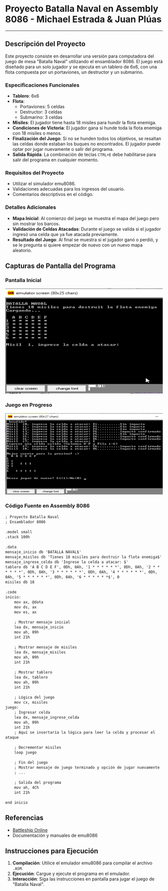 # Proyecto Batalla Naval en Assembly 8086 - Michael Estrada & Juan Plúas

---

## Descripción del Proyecto
Este proyecto consiste en desarrollar una versión para computadora del juego de mesa "Batalla Naval" utilizando el ensamblador 8086. El juego está diseñado para un solo jugador y se ejecuta en un tablero de 6x6, con una flota compuesta por un portaviones, un destructor y un submarino.

### Especificaciones Funcionales
- **Tablero**: 6x6
- **Flota**: 
  - Portaviones: 5 celdas
  - Destructor: 3 celdas
  - Submarino: 3 celdas
- **Misiles**: El jugador tiene hasta 18 misiles para hundir la flota enemiga.
- **Condiciones de Victoria**: El jugador gana si hunde toda la flota enemiga con 18 misiles o menos.
- **Finalización del Juego**: Si no se hunden todos los objetivos, se resaltan las celdas donde estaban los buques no encontrados. El jugador puede optar por jugar nuevamente o salir del programa.
- **Salida Rápida**: La combinación de teclas `CTRL+E` debe habilitarse para salir del programa en cualquier momento.

### Requisitos del Proyecto
- Utilizar el simulador emu8086.
- Validaciones adecuadas para los ingresos del usuario.
- Comentarios descriptivos en el código.

### Detalles Adicionales
- **Mapa Inicial**: Al comienzo del juego se muestra el mapa del juego pero sin mostrar los barcos.
- **Validación de Celdas Atacadas**: Durante el juego se valida si el jugador ingresó una celda que ya fue atacada previamente.
- **Resultado del Juego**: Al final se muestra si el jugador ganó o perdió, y se le pregunta si quiere empezar de nuevo con un nuevo mapa aleatorio.
## Capturas de Pantalla del Programa

### Pantalla Inicial
![image1.png](image1.png)

### Juego en Progreso
![image2.png](image2.png)

### Código Fuente en Assembly 8086
```assembly
; Proyecto Batalla Naval
; Ensamblador 8086

.model small
.stack 100h

.data
mensaje_inicio db 'BATALLA NAVAL$'
mensaje_misiles db 'Tienes 18 misiles para destruir la flota enemiga$'
mensaje_ingrese_celda db 'Ingrese la celda a atacar: $'
tablero db 'A B C D E F', 0Dh, 0Ah, '1 * * * * * *', 0Dh, 0Ah, '2 * * * * * *', 0Dh, 0Ah, '3 * * * * * *', 0Dh, 0Ah, '4 * * * * * *', 0Dh, 0Ah, '5 * * * * * *', 0Dh, 0Ah, '6 * * * * * *$', 0
misiles db 18

.code
inicio:
    mov ax, @data
    mov ds, ax
    mov es, ax

    ; Mostrar mensaje inicial
    lea dx, mensaje_inicio
    mov ah, 09h
    int 21h

    ; Mostrar mensaje de misiles
    lea dx, mensaje_misiles
    mov ah, 09h
    int 21h

    ; Mostrar tablero
    lea dx, tablero
    mov ah, 09h
    int 21h

    ; Lógica del juego
    mov cx, misiles
juego:
    ; Ingresar celda
    lea dx, mensaje_ingrese_celda
    mov ah, 09h
    int 21h
    ; Aquí se insertaría la lógica para leer la celda y procesar el ataque

    ; Decrementar misiles
    loop juego

    ; Fin del juego
    ; Mostrar mensaje de juego terminado y opción de jugar nuevamente
    ; ...
    
    ; Salida del programa
    mov ah, 4Ch
    int 21h

end inicio
```

## Referencias
- [Battleship Online](https://www.minijuegos.com/juego/battleship-online)
- Documentación y manuales de emu8086

## Instrucciones para Ejecución
1. **Compilación**: Utilice el emulador emu8086 para compilar el archivo `.ASM`.
2. **Ejecución**: Cargue y ejecute el programa en el emulador.
3. **Interacción**: Siga las instrucciones en pantalla para jugar el juego de "Batalla Naval".
